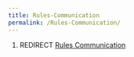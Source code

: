 ```yaml
---
title: Rules-Communication
permalink: /Rules-Communication/
---
```


1.  REDIRECT [Rules Communication](Rules_Communication "wikilink")